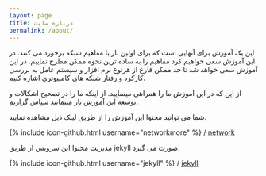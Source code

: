 ```yaml
---
layout: page
title: درباره سایت
permalink: /about/
---
```


این یک آموزش برای آنهایی است که برای اولین بار با مفاهیم شبکه برخورد می کنند. در این آموزش سعی خواهیم کرد مفاهیم را به ساده ترین نحوه ممکن مطرح نماییم. در این آموزش سعی خواهد شد تا حد ممکن فارغ از هرنوع نرم افزار و سیستم عامل به بررسی کارکرد و رفتار شبکه های کامپیوتری اشاره کنیم.

از این که در این آموزش ما را همراهی مینمایید. از اینکه ما را در تصحیح اشکالات و توسعه این آموزش یار مینمایید سپاس گزاریم.

شما می توانید محتوا این آموزش را از طریق لینک ذیل مشاهده نمایید.

{% include icon-github.html username="networkmore" %} /
[network](https://github.com/networkmore/network)

مدیریت محتوا این سرویس از طریق jekyll صورت می گیرد.

{% include icon-github.html username="jekyll" %} /
[jekyll](https://github.com/jekyll/jekyll)
